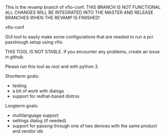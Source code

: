 This is the revamp branch of vfio-conf. THIS BRANCH IS NOT FUNCTIONAL ALL CHANGES WILL BE INTEGRATED INTO THE MASTER AND RELEASE BRANCHES WHEN THE REVAMP IS FINISHED!

vfio-conf

GUI tool to easily make some configurations that are needed to run a pci passtrough setup using vfio.

THIS TOOL IS NOT STABLE. If you encounter any problems, create an issue in github.

Please run this tool as root and with python 3.

Shortterm goals:
- testing
- a bit of work with dialogs
- support for redhat-based distros

Longterm goals:
- multilanguage support
- settings dialog (if needed)
- support for passing through one of two devices with the same product and vendor ids
